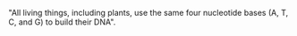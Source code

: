 "All living things, including plants, use the same four nucleotide bases (A, T, C, and G) to build their DNA".
